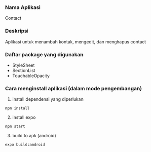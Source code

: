 ### Nama Aplikasi
Contact

### Deskripsi
Aplikasi untuk menambah kontak, mengedit, dan menghapus contact

### Daftar package yang digunakan
- StyleSheet
- SectionList
- TouchableOpacity

### Cara menginstall aplikasi (dalam mode pengembangan)

1. install dependensi yang diperlukan
```
npm install
```
2. install expo
```
npm start
```
3. build to apk (android)
```sh 
expo build:android
```
